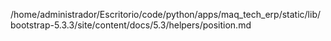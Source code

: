 /home/administrador/Escritorio/code/python/apps/maq_tech_erp/static/lib/bootstrap-5.3.3/site/content/docs/5.3/helpers/position.md